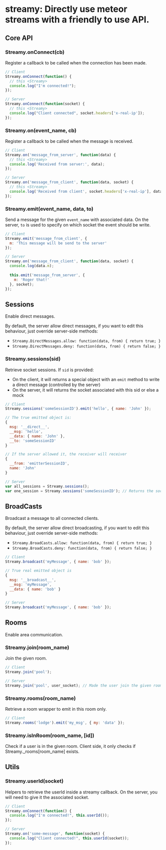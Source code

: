 # streamy: Directly use meteor streams with a friendly to use API.

## Core API

### Streamy.onConnect(cb)

Register a callback to be called when the connection has been made.

```javascript
// Client
Streamy.onConnect(function() {
  // this <Streamy>
  console.log("I'm connected!");
});

// Server
Streamy.onConnect(function(socket) {
  // this <Streamy>
  console.log("Client connected", socket.headers['x-real-ip']);
});
```

### Streamy.on(event_name, cb)

Register a callback to be called when the message is received.

```javascript
// Client
Streamy.on('message_from_server', function(data) {
  // this <Streamy>
  console.log('Received from server:', data);
});

// Server
Streamy.on('message_from_client', function(data, socket) {
  // this <Streamy>
  console.log('Received from client', socket.headers['x-real-ip'], data);
});
```

### Streamy.emit(event_name, data, to)

Send a message for the given `event_name` with associated data.
On the server, `to` is used to specify on which socket the event should be write.

```javascript
// Client
Streamy.emit('message_from_client', {
  m: 'This message will be send to the server'
});

// Server
Streamy.on('message_from_client', function(data, socket) {
  console.log(data.m);
  
  this.emit('message_from_server', {
    m: 'Roger that!'
  }, socket);
});

```

## Sessions

Enable direct messages.

By default, the server allow direct messages, if you want to edit this behaviour, just override server-side methods:

- `Streamy.DirectMessages.allow: function(data, from) { return true; }`
- `Streamy.DirectMessages.deny: function(data, from) { return false; }`

### Streamy.sessions(sid)

Retrieve socket sessions. If `sid` is provided:

- On the client, it will returns a special object with an `emit` method to write a direct message (controlled by the server)
- On the server, it will returns the socket associated with this sid or else a mock

```javascript
// Client
Streamy.sessions('someSessionID').emit('hello', { name: 'John' });

// The true emitted object is:
{
  msg: '__direct__',
  __msg: 'hello',
  __data: { name: 'John' },
  __to: 'someSessionID'
}

// If the server allowed it, the receiver will receiver
{
  __from: 'emitterSessionID',
  name: 'John'
}

// Server
var all_sessions = Streamy.sessions();
var one_session = Streamy.sessions('someSessionID'); // Returns the socket
```

## BroadCasts

Broadcast a message to all connected clients.

By default, the server allow direct broadcasting, if you want to edit this behaviour, just override server-side methods:

- `Streamy.BroadCasts.allow: function(data, from) { return true; }`
- `Streamy.BroadCasts.deny: function(data, from) { return false; }`

```javascript
// Client
Streamy.broadcast('myMessage', { name: 'bob' });

// True real emitted object is
{
  msg: '__broadcast__',
  __msg: 'myMessage',
  __data: { name: 'bob' }
}

// Server
Streamy.broadcast('myMessage', { name: 'bob' });
```

## Rooms

Enable area communication.

### Streamy.join(room_name)

Join the given room.

```javascript
// Client
Streamy.join('pool');

// Server
Streamy.join('pool', user_socket); // Made the user join the given room name
```

### Streamy.rooms(room_name)

Retrieve a room wrapper to emit in this room only.

```javascript
// Client
Streamy.rooms('lodge').emit('my_msg', { my: 'data' });
```

### Streamy.isInRoom(room_name, [id])

Check if a user is in the given room. Client side, it only checks if Streamy._rooms[room_name] exists.

## Utils

### Streamy.userId(socket)

Helpers to retrieve the userId inside a streamy callback. On the server, you will need to give it the associated socket.

```javascript
// Client
Streamy.onConnect(function() {
  console.log("I'm connected!", this.userId());
});

// Server
Streamy.on('some-message', function(socket) {
  console.log("Client connected!", this.userId(socket));
});
```
